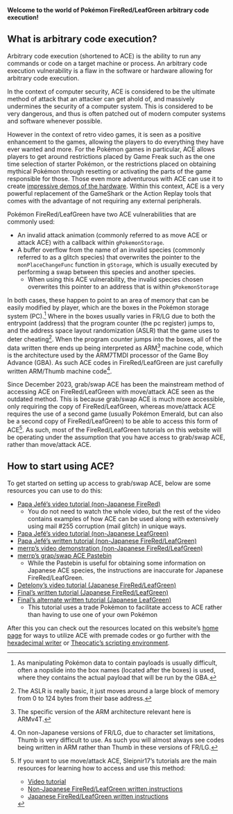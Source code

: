 **Welcome to the world of Pokémon FireRed/LeafGreen arbitrary code execution!**

## What is arbitrary code execution?

Arbitrary code execution (shortened to ACE) is the ability to run any commands or code on a target machine or process.
An arbitrary code execution vulnerability is a flaw in the software or hardware allowing for arbitrary code execution.

In the context of computer security, ACE is considered to be the ultimate method of attack that an attacker can get ahold of, and massively undermines the security of a computer system.
This is considered to be very dangerous, and thus is often patched out of modern computer systems and software whenever possible.

However in the context of retro video games, it is seen as a positive enhancement to the games, allowing the players to do everything they have ever wanted and more.
For the Pokémon games in particular, ACE allows players to get around restrictions placed by Game Freak such as the one time selection of starter Pokémon, or the restrictions placed on obtaining mythical Pokémon through resetting or activating the parts of the game responsible for those.
Those even more adventurous with ACE can use it to create [impressive demos of the hardware](https://www.youtube.com/watch?v=Vjm8P8utT5g).
Within this context, ACE is a very powerful replacement of the GameShark or the Action Replay tools that comes with the advantage of not requiring any external peripherals.

Pokémon FireRed/LeafGreen have two ACE vulnerabilities that are commonly used:

- An invalid attack animation (commonly referred to as move ACE or attack ACE) with a callback within `gPokemonStorage`.
- A buffer overflow from the name of an invalid species (commonly referred to as a glitch species) that overwrites the pointer to the `monPlaceChangeFunc` function in `gStorage`, which is usually executed by performing a swap between this species and another species.
    - When using this ACE vulnerability, the invalid species chosen overwrites this pointer to an address that is within `gPokemonStorage`

In both cases, these happen to point to an area of memory that can be easily modified by player, which are the boxes in the Pokémon storage system (PC).[^1]
Where in the boxes usually varies in FR/LG due to both the entrypoint (address) that the program counter (the pc register) jumps to, and the address space layout randomization (ASLR) that the game uses to deter cheating[^2].
When the program counter jumps into the boxes, all of the data written there ends up being interpreted as ARM[^3] machine code, which is the architecture used by the ARM7TMDI processor of the Game Boy Advance (GBA).
As such ACE codes in FireRed/LeafGreen are just carefully written ARM/Thumb machine code[^4].

Since December 2023, grab/swap ACE has been the mainstream method of accessing ACE on FireRed/LeafGreen with move/attack ACE seen as the outdated method.
This is because grab/swap ACE is much more accessible, only requiring the copy of FireRed/LeafGreen, whereas move/attack ACE requires the use of a second game (usually Pokémon Emerald, but can also be a second copy of FireRed/LeafGreen) to be able to access this form of ACE[^5].
As such, most of the FireRed/LeafGreen tutorials on this website will be operating under the assumption that you have access to grab/swap ACE, rather than move/attack ACE.

[^1]: As manipulating Pokémon data to contain payloads is usually difficult, often a nopslide into the box names (located after the boxes) is used, where they contains the actual payload that will be run by the GBA.
[^2]: The ASLR is really basic, it just moves around a large block of memory from 0 to 124 bytes from their base address.
[^3]: The specific version of the ARM architecture relevant here is ARMv4T.
[^4]:
    On non-Japanese versions of FR/LG, due to character set limitations, Thumb is very difficult to use.
    As such you will almost always see codes being written in ARM rather than Thumb in these versions of FR/LG.
[^5]:
    If you want to use move/attack ACE, Sleipnir17’s tutorials are the main resources for learning how to access and use this method:
    
    - [Video tutorial](https://www.youtube.com/watch?v=kwOIOzczs8w)
    - [Non-Japanese FireRed/LeafGreen written instructions](https://pastebin.com/UFspsi9N)
    - [Japanese FireRed/LeafGreen written instructions](https://pastebin.com/BpGZgxnm)

## How to start using ACE?

To get started on setting up access to grab/swap ACE, below are some resources you can use to do this:

- [Papa Jefé’s video tutorial (non-Japanese FireRed)](https://www.youtube.com/watch?v=3jkcq8e9NO4&t)
    - You do not need to watch the whole video, but the rest of the video contains examples of how ACE can be used along with extensively using mail #255 corruption (mail glitch) in unique ways.
- [Papa Jefé’s video tutorial (non-Japanese LeafGreen)](https://www.youtube.com/watch?v=8d2kd2_iVps)
- [Papa Jefé’s written tutorial (non-Japanese FireRed/LeafGreen)](https://docs.google.com/spreadsheets/d/1b0cQkzVpqpMv40desNHaAH-NbHXXdANsS9edXnhdfCk/edit?gid=1742936281#gid=1742936281)
- [merrp’s video demonstration (non-Japanese FireRed/LeafGreen)](https://www.youtube.com/watch?v=yVhK4pLC9ac)
- [merrp’s grap/swap ACE Pastebin](https://pastebin.com/pDXf5rGD)
    - While the Pastebin is useful for obtaining some information on Japanese ACE species, the instructions are inaccurate for Japanese FireRed/LeafGreen.
- [Detelony’s video tutorial (Japanese FireRed/LeafGreen)](https://www.youtube.com/watch?v=i9d4AyI2l1A)
- [Final’s written tutorial (Japanese FireRed/LeafGreen)](https://github.com/it-is-final/jpn-frlg-helper/blob/main/docs/ace-setup.md)
- [Final’s alternate written tutorial (Japanese LeafGreen)](https://github.com/it-is-final/PokeG3ACE/blob/main/ace_notes/JP-LeafGreen-AltMethod/JP-LeafGreen-AltMethod.md)
    - This tutorial uses a trade Pokémon to facilitate access to ACE rather than having to use one of your own Pokémon

After this you can check out the resources located on this website’s [home page](../../index.md) for ways to utilize ACE with premade codes or go further with the [hexadecimal writer](../complex-payloads/hex-writer.md) or [Theocatic’s scripting environment](https://gist.github.com/Theocatic/39ed337ecd590b47fad14f791cf16bb5).

